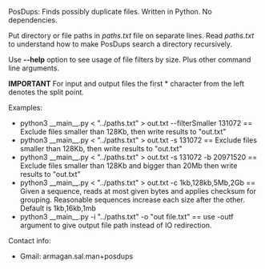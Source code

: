 PosDups: Finds possibly duplicate files. Written in Python. No dependencies.

Put directory or file paths in _paths.txt_ file on separate 
lines.
Read _paths.txt_ to understand how to make PosDups search a 
directory recursively.

Use **--help** option to see usage of file filters by size. Plus other command line arguments.

**IMPORTANT** For input and output files the first * character from the left denotes the split point.

Examples:
  - python3 \_\_main__.py < "../paths.txt" > out.txt --filterSmaller 131072  ==  Exclude files smaller than 128Kb, then write results to "out.txt"
  - python3 \_\_main__.py < "../paths.txt" > out.txt -s 131072  ==  Exclude files smaller than 128Kb, then write results to "out.txt"
  - python3 \_\_main__.py < "../paths.txt" > out.txt -s 131072 -b 20971520 == Exclude files smaller than 128Kb and bigger than 20Mb then write results to "out.txt"
  - python3 \_\_main__.py < "../paths.txt" > out.txt -c 1kb,128kb,5Mb,2Gb == Given a sequence, reads at most given bytes and applies checksum for grouping. Reasonable sequences 
  increase each size after the other. Default is 1kb,16kb,1mb
  - python3 \_\_main__.py -i "../paths.txt" -o "out file.txt" == use -outf argument to give output file path instead of IO redirection.

Contact info:
  - Gmail: armagan.sal.man+posdups
